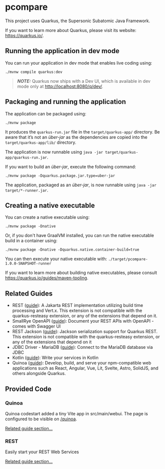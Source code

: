 # pcompare

This project uses Quarkus, the Supersonic Subatomic Java Framework.

If you want to learn more about Quarkus, please visit its website: <https://quarkus.io/>.

## Running the application in dev mode

You can run your application in dev mode that enables live coding using:

```shell script
./mvnw compile quarkus:dev
```

> **_NOTE:_**  Quarkus now ships with a Dev UI, which is available in dev mode only at <http://localhost:8080/q/dev/>.

## Packaging and running the application

The application can be packaged using:

```shell script
./mvnw package
```

It produces the `quarkus-run.jar` file in the `target/quarkus-app/` directory.
Be aware that it’s not an _über-jar_ as the dependencies are copied into the `target/quarkus-app/lib/` directory.

The application is now runnable using `java -jar target/quarkus-app/quarkus-run.jar`.

If you want to build an _über-jar_, execute the following command:

```shell script
./mvnw package -Dquarkus.package.jar.type=uber-jar
```

The application, packaged as an _über-jar_, is now runnable using `java -jar target/*-runner.jar`.

## Creating a native executable

You can create a native executable using:

```shell script
./mvnw package -Dnative
```

Or, if you don't have GraalVM installed, you can run the native executable build in a container using:

```shell script
./mvnw package -Dnative -Dquarkus.native.container-build=true
```

You can then execute your native executable with: `./target/pcompare-1.0.0-SNAPSHOT-runner`

If you want to learn more about building native executables, please consult <https://quarkus.io/guides/maven-tooling>.

## Related Guides

- REST ([guide](https://quarkus.io/guides/rest)): A Jakarta REST implementation utilizing build time processing and Vert.x. This extension is not compatible with the quarkus-resteasy extension, or any of the extensions that depend on it.
- SmallRye OpenAPI ([guide](https://quarkus.io/guides/openapi-swaggerui)): Document your REST APIs with OpenAPI - comes with Swagger UI
- REST Jackson ([guide](https://quarkus.io/guides/rest#json-serialisation)): Jackson serialization support for Quarkus REST. This extension is not compatible with the quarkus-resteasy extension, or any of the extensions that depend on it
- JDBC Driver - MariaDB ([guide](https://quarkus.io/guides/datasource)): Connect to the MariaDB database via JDBC
- Kotlin ([guide](https://quarkus.io/guides/kotlin)): Write your services in Kotlin
- Quinoa ([guide](https://quarkiverse.github.io/quarkiverse-docs/quarkus-quinoa/dev/index.html)): Develop, build, and serve your npm-compatible web applications such as React, Angular, Vue, Lit, Svelte, Astro, SolidJS, and others alongside Quarkus.

## Provided Code

### Quinoa

Quinoa codestart added a tiny Vite app in src/main/webui. The page is configured to be visible on <a href="/quinoa">/quinoa</a>.

[Related guide section...](https://quarkiverse.github.io/quarkiverse-docs/quarkus-quinoa/dev/index.html)


### REST

Easily start your REST Web Services

[Related guide section...](https://quarkus.io/guides/getting-started-reactive#reactive-jax-rs-resources)
